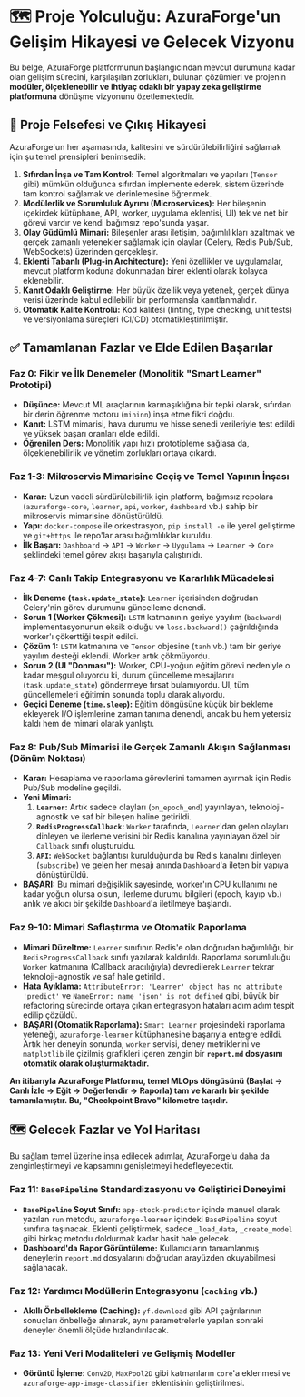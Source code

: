 # 🗺️ Proje Yolculuğu: AzuraForge'un Gelişim Hikayesi ve Gelecek Vizyonu

Bu belge, AzuraForge platformunun başlangıcından mevcut durumuna kadar olan gelişim sürecini, karşılaşılan zorlukları, bulunan çözümleri ve projenin **modüler, ölçeklenebilir ve ihtiyaç odaklı bir yapay zeka geliştirme platformuna** dönüşme vizyonunu özetlemektedir.

## 🎯 Proje Felsefesi ve Çıkış Hikayesi

AzuraForge'un her aşamasında, kalitesini ve sürdürülebilirliğini sağlamak için şu temel prensipleri benimsedik:

1.  **Sıfırdan İnşa ve Tam Kontrol:** Temel algoritmaları ve yapıları (`Tensor` gibi) mümkün olduğunca sıfırdan implemente ederek, sistem üzerinde tam kontrol sağlamak ve derinlemesine öğrenmek.
2.  **Modülerlik ve Sorumluluk Ayrımı (Microservices):** Her bileşenin (çekirdek kütüphane, API, worker, uygulama eklentisi, UI) tek ve net bir görevi vardır ve kendi bağımsız repo'sunda yaşar.
3.  **Olay Güdümlü Mimari:** Bileşenler arası iletişim, bağımlılıkları azaltmak ve gerçek zamanlı yetenekler sağlamak için olaylar (Celery, Redis Pub/Sub, WebSockets) üzerinden gerçekleşir.
4.  **Eklenti Tabanlı (Plug-in Architecture):** Yeni özellikler ve uygulamalar, mevcut platform koduna dokunmadan birer eklenti olarak kolayca eklenebilir.
5.  **Kanıt Odaklı Geliştirme:** Her büyük özellik veya yetenek, gerçek dünya verisi üzerinde kabul edilebilir bir performansla kanıtlanmalıdır.
6.  **Otomatik Kalite Kontrolü:** Kod kalitesi (linting, type checking, unit tests) ve versiyonlama süreçleri (CI/CD) otomatikleştirilmiştir.

## ✅ Tamamlanan Fazlar ve Elde Edilen Başarılar
### Faz 0: Fikir ve İlk Denemeler (Monolitik "Smart Learner" Prototipi)
- **Düşünce:** Mevcut ML araçlarının karmaşıklığına bir tepki olarak, sıfırdan bir derin öğrenme motoru (`mininn`) inşa etme fikri doğdu.
- **Kanıt:** LSTM mimarisi, hava durumu ve hisse senedi verileriyle test edildi ve yüksek başarı oranları elde edildi.
- **Öğrenilen Ders:** Monolitik yapı hızlı prototipleme sağlasa da, ölçeklenebilirlik ve yönetim zorlukları ortaya çıkardı.

### Faz 1-3: Mikroservis Mimarisine Geçiş ve Temel Yapının İnşası
- **Karar:** Uzun vadeli sürdürülebilirlik için platform, bağımsız repolara (`azuraforge-core`, `learner`, `api`, `worker`, `dashboard` vb.) sahip bir mikroservis mimarisine dönüştürüldü.
- **Yapı:** `docker-compose` ile orkestrasyon, `pip install -e` ile yerel geliştirme ve `git+https` ile repo'lar arası bağımlılıklar kuruldu.
- **İlk Başarı:** `Dashboard` -> `API` -> `Worker` -> `Uygulama` -> `Learner` -> `Core` şeklindeki temel görev akışı başarıyla çalıştırıldı.

### Faz 4-7: Canlı Takip Entegrasyonu ve Kararlılık Mücadelesi
- **İlk Deneme (`task.update_state`):** `Learner` içerisinden doğrudan Celery'nin görev durumunu güncelleme denendi.
- **Sorun 1 (Worker Çökmesi):** `LSTM` katmanının geriye yayılım (`backward`) implementasyonunun eksik olduğu ve `loss.backward()` çağrıldığında worker'ı çökerttiği tespit edildi.
- **Çözüm 1:** `LSTM` katmanına ve `Tensor` objesine (`tanh` vb.) tam bir geriye yayılım desteği eklendi. Worker artık çökmüyordu.
- **Sorun 2 (UI "Donması"):** Worker, CPU-yoğun eğitim görevi nedeniyle o kadar meşgul oluyordu ki, durum güncelleme mesajlarını (`task.update_state`) göndermeye fırsat bulamıyordu. UI, tüm güncellemeleri eğitimin sonunda toplu olarak alıyordu.
- **Geçici Deneme (`time.sleep`):** Eğitim döngüsüne küçük bir bekleme ekleyerek I/O işlemlerine zaman tanıma denendi, ancak bu hem yetersiz kaldı hem de mimari olarak yanlıştı.

### Faz 8: Pub/Sub Mimarisi ile Gerçek Zamanlı Akışın Sağlanması (Dönüm Noktası)
- **Karar:** Hesaplama ve raporlama görevlerini tamamen ayırmak için Redis Pub/Sub modeline geçildi.
- **Yeni Mimari:**
    1.  **`Learner`:** Artık sadece olayları (`on_epoch_end`) yayınlayan, teknoloji-agnostik ve saf bir bileşen haline getirildi.
    2.  **`RedisProgressCallback`:** `Worker` tarafında, `Learner`'dan gelen olayları dinleyen ve ilerleme verisini bir Redis kanalına yayınlayan özel bir `Callback` sınıfı oluşturuldu.
    3.  **`API`:** `WebSocket` bağlantısı kurulduğunda bu Redis kanalını dinleyen (`subscribe`) ve gelen her mesajı anında `Dashboard`'a ileten bir yapıya dönüştürüldü.
- **BAŞARI:** Bu mimari değişiklik sayesinde, worker'ın CPU kullanımı ne kadar yoğun olursa olsun, ilerleme durumu bilgileri (epoch, kayıp vb.) anlık ve akıcı bir şekilde `Dashboard`'a iletilmeye başlandı.

### Faz 9-10: Mimari Saflaştırma ve Otomatik Raporlama
- **Mimari Düzeltme:** `Learner` sınıfının Redis'e olan doğrudan bağımlılığı, bir `RedisProgressCallback` sınıfı yazılarak kaldırıldı. Raporlama sorumluluğu `Worker` katmanına (Callback aracılığıyla) devredilerek `Learner` tekrar teknoloji-agnostik ve saf hale getirildi.
- **Hata Ayıklama:** `AttributeError: 'Learner' object has no attribute 'predict'` ve `NameError: name 'json' is not defined` gibi, büyük bir refactoring sürecinde ortaya çıkan entegrasyon hataları adım adım tespit edilip çözüldü.
- **BAŞARI (Otomatik Raporlama):** `Smart Learner` projesindeki raporlama yeteneği, `azuraforge-learner` kütüphanesine başarıyla entegre edildi. Artık her deneyin sonunda, `worker` servisi, deney metriklerini ve `matplotlib` ile çizilmiş grafikleri içeren zengin bir **`report.md` dosyasını otomatik olarak oluşturmaktadır.**

**An itibarıyla AzuraForge Platformu, temel MLOps döngüsünü (Başlat -> Canlı İzle -> Eğit -> Değerlendir -> Raporla) tam ve kararlı bir şekilde tamamlamıştır. Bu, "Checkpoint Bravo" kilometre taşıdır.**

## 🗺️ Gelecek Fazlar ve Yol Haritası

Bu sağlam temel üzerine inşa edilecek adımlar, AzuraForge'u daha da zenginleştirmeyi ve kapsamını genişletmeyi hedefleyecektir.

### Faz 11: `BasePipeline` Standardizasyonu ve Geliştirici Deneyimi
- **`BasePipeline` Soyut Sınıfı:** `app-stock-predictor` içinde manuel olarak yazılan `run` metodu, `azuraforge-learner` içindeki `BasePipeline` soyut sınıfına taşınacak. Eklenti geliştirmek, sadece `_load_data`, `_create_model` gibi birkaç metodu doldurmak kadar basit hale gelecek.
- **Dashboard'da Rapor Görüntüleme:** Kullanıcıların tamamlanmış deneylerin `report.md` dosyalarını doğrudan arayüzden okuyabilmesi sağlanacak.

### Faz 12: Yardımcı Modüllerin Entegrasyonu (`caching` vb.)
- **Akıllı Önbellekleme (Caching):** `yf.download` gibi API çağrılarının sonuçları önbelleğe alınarak, aynı parametrelerle yapılan sonraki deneyler önemli ölçüde hızlandırılacak.

### Faz 13: Yeni Veri Modaliteleri ve Gelişmiş Modeller
- **Görüntü İşleme:** `Conv2D`, `MaxPool2D` gibi katmanların `core`'a eklenmesi ve `azuraforge-app-image-classifier` eklentisinin geliştirilmesi.